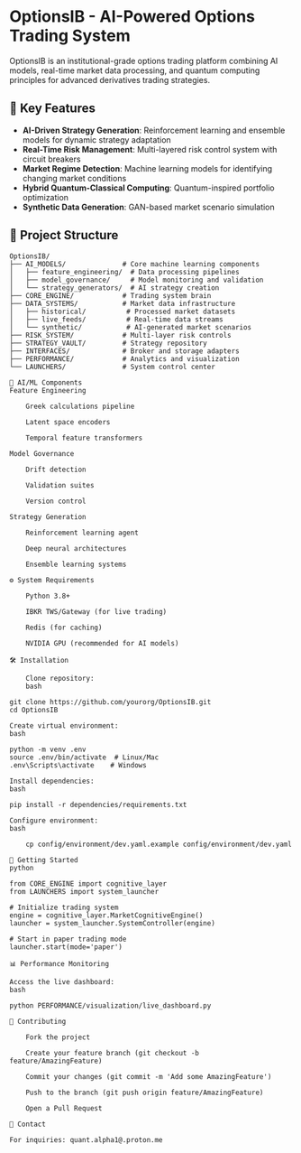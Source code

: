 # OptionsIB - AI-Powered Options Trading System


OptionsIB is an institutional-grade options trading platform combining AI models, real-time market data processing, and quantum computing principles for advanced derivatives trading strategies.

## 🚀 Key Features

- **AI-Driven Strategy Generation**: Reinforcement learning and ensemble models for dynamic strategy adaptation
- **Real-Time Risk Management**: Multi-layered risk control system with circuit breakers
- **Market Regime Detection**: Machine learning models for identifying changing market conditions
- **Hybrid Quantum-Classical Computing**: Quantum-inspired portfolio optimization
- **Synthetic Data Generation**: GAN-based market scenario simulation

## 📂 Project Structure

```text
OptionsIB/
├── AI_MODELS/              # Core machine learning components
│   ├── feature_engineering/  # Data processing pipelines
│   ├── model_governance/     # Model monitoring and validation
│   └── strategy_generators/  # AI strategy creation
├── CORE_ENGINE/            # Trading system brain
├── DATA_SYSTEMS/           # Market data infrastructure
│   ├── historical/          # Processed market datasets
│   ├── live_feeds/          # Real-time data streams
│   └── synthetic/           # AI-generated market scenarios
├── RISK_SYSTEM/            # Multi-layer risk controls
├── STRATEGY_VAULT/         # Strategy repository
├── INTERFACES/             # Broker and storage adapters
├── PERFORMANCE/            # Analytics and visualization
└── LAUNCHERS/              # System control center

🧠 AI/ML Components
Feature Engineering

    Greek calculations pipeline

    Latent space encoders

    Temporal feature transformers

Model Governance

    Drift detection

    Validation suites

    Version control

Strategy Generation

    Reinforcement learning agent

    Deep neural architectures

    Ensemble learning systems

⚙️ System Requirements

    Python 3.8+

    IBKR TWS/Gateway (for live trading)

    Redis (for caching)

    NVIDIA GPU (recommended for AI models)

🛠️ Installation

    Clone repository:
    bash

git clone https://github.com/yourorg/OptionsIB.git
cd OptionsIB

Create virtual environment:
bash

python -m venv .env
source .env/bin/activate  # Linux/Mac
.env\Scripts\activate    # Windows

Install dependencies:
bash

pip install -r dependencies/requirements.txt

Configure environment:
bash

    cp config/environment/dev.yaml.example config/environment/dev.yaml

🏁 Getting Started
python

from CORE_ENGINE import cognitive_layer
from LAUNCHERS import system_launcher

# Initialize trading system
engine = cognitive_layer.MarketCognitiveEngine()
launcher = system_launcher.SystemController(engine)

# Start in paper trading mode
launcher.start(mode='paper')

📊 Performance Monitoring

Access the live dashboard:
bash

python PERFORMANCE/visualization/live_dashboard.py

🤝 Contributing

    Fork the project

    Create your feature branch (git checkout -b feature/AmazingFeature)

    Commit your changes (git commit -m 'Add some AmazingFeature')

    Push to the branch (git push origin feature/AmazingFeature)

    Open a Pull Request

📧 Contact

For inquiries: quant.alpha1@.proton.me
